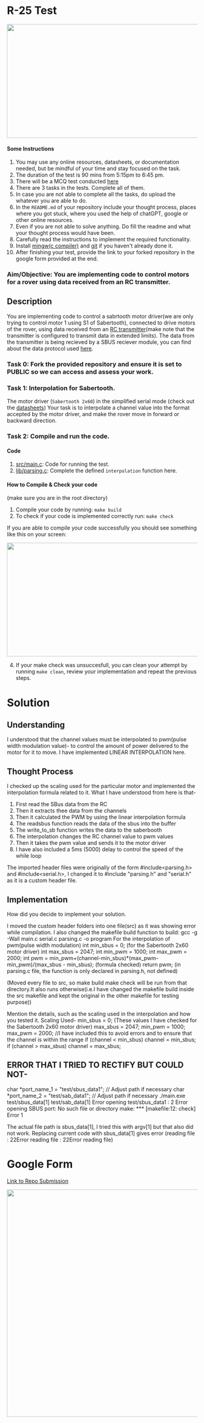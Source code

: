 # R-25 Test

<p align="center">
  <img src="https://github.com/teamrudra/r25-test/blob/main/datasheets/rover.jpeg" width="600" height="300"/>

#### Some Instructions
1. You may use any online resources, datasheets, or documentation needed, but be mindful of your time and stay focused on the task.
2. The duration of the test is 90 mins from 5:15pm to 6:45 pm.
3. There will be a MCQ test conducted [here](https://r25.munmap.net)
4. There are 3 tasks in the tests. Complete all of them.
5. In case you are not able to complete all the tasks, do upload the whatever you are able to do.
6. In the `README.md` of your repository include your thought process, places where you got stuck, where you used the help of chatGPT, google or other online resources.
7. Even if you are not able to solve anything. Do fill the readme and what your thought process would have been.
8. Carefully read the instructions to implement the required functionality.
9. Install [mingw(c compiler)](https://www.mingw-w64.org/downloads/#w64devkit) and [git](https://git-scm.com/downloads) if you haven't already done it.
10. After finishing your test, provide the link to your forked repository in the google form provided at the end.
     
### Aim/Objective: You are implementing code to control motors for a rover using data received from an RC transmitter.
## Description
You are implementing code to control a sabrtooth motor driver(we are only trying to control motor 1 using S1 of Sabertooth), connected to drive motors of the rover, using data received from an [RC transmitter](datasheets/transmitter-manual.pdf)(make note that the transmitter is configured to transmit data in extended limits). The data from the transmitter is being recieved by a SBUS reciever module, you can find about the data protocol used [here](https://github.com/bolderflight/sbus/blob/main/README.md). 

### Task 0: Fork the provided repository and ensure it is set to PUBLIC so we can access and assess your work.
### Task 1: Interpolation for Sabertooth.
The motor driver (`Sabertooth 2x60`) in the simplified serial mode (check out the [datasheets](datasheets/sabertooth(2x60).pdf))
Your task is to interpolate a channel value into the format accepted by the motor driver, and make the rover move in forward or backward direction.
### Task 2: Compile and run the code.

#### Code
1. [src/main.c](src/main.c): Code for running the test.
2. [lib/parsing.c](lib/parsing.c): Complete the defined `interpolation` function here.

#### How to Compile & Check your code
(make sure you are in the root directory)   
1. Compile your code by running: `make build`
2. To check if your code is implemented correctly run: `make check`
   
If you are able to compile your code successfully you should see something like this on your screen:

<p align="center">
  <img src="https://github.com/teamrudra/r25-test/blob/main/datasheets/make_check_succesfull.png" width="600" height="300"/>
</p>

4. If your make check was unsuccesfull, you can clean your attempt by running `make clean`, review your implementation and repeat the previous steps.

# Solution
## Understanding
I understood that the channel values must be interpolated to pwm(pulse width modulation value)- to control the amount of power delivered to the motor for it to move. I have implemented LINEAR INTERPOLATION here. 

## Thought Process
I checked up the scaling used for the particular motor and implemented the interpolation formula related to it.
What I have understood from here is that-
1. First read the SBus data from the RC
2. Then it extracts thee data from the channels
3. Then it calculated the PWM by using the linear interpolation formula
4. The readsbus function reads the data of the sbus into the buffer
5. The write_to_sb function writes the data to the saberbooth 
6. The interpolation changes the RC channel value to pwm values
7. Then it takes the pwm value and sends it to the motor driver
8. I have also included a 5ms (5000) delay to control the speed of the while loop

The imported header files were originally of the form #include<parsing.h> and #include<serial.h>, I changed it to #include "parsing.h" and "serial.h" as it is a custom header file.

## Implementation
How did you decide to implement your solution.

I moved the custom header folders into one file(src) as it was showing error while compilation. I also changed the makefile build function to
build:
	gcc -g -Wall main.c serial.c parsing.c -o program
For the interpolation of pwm(pulse width modulation)
	  int min_sbus = 0; (for the Sabertooth 2x60 motor driver)
    int max_sbus = 2047;
    int min_pwm = 1000;
    int max_pwm = 2000;
    int pwm = min_pwm+(channel-min_sbus)*(max_pwm-min_pwm)/(max_sbus - min_sbus); (formula checked)
    return pwm;
(in parsing.c file, the function is only declared in parsing.h, not defined)

(Moved every file to src, so make build make check will be run from that directory.It also runs otherwise(i.e.I have changed the makefile build inside the src makefile and kept the original in the other makefile for testing purpose))

Mention the details, such as the scaling used in the interpolation and how you tested it.
Scaling Used-
min_sbus = 0; (These values I have checked for the Sabertooth 2x60 motor driver)
max_sbus = 2047;
min_pwm = 1000;
max_pwm = 2000;
//I have included this to avoid errors and to ensure that the channel is within the range
    if (channel < min_sbus) channel = min_sbus;
    if (channel > max_sbus) channel = max_sbus;

## ERROR THAT I TRIED TO RECTIFY BUT COULD NOT-
char *port_name_1 = "test/sbus_data1"; // Adjust path if necessary
char *port_name_2 = "test/sab_data1";  // Adjust path if necessary
./main.exe test/sbus_data\[1\] test/sab_data[1]
Error opening test/sbus_data1 : 2
Error opening SBUS port: No such file or directory
make: *** [makefile:12: check] Error 1

The actual file path is sbus_data[1], I tried this with argv[1] but that also did not work. Replacing current code with sbus_data[1] gives error (reading file : 22Error reading file : 22Error reading file)
    
# Google Form
[Link to Repo Submission](https://docs.google.com/forms/d/e/1FAIpQLSeKVbm2dqWxwA5lbEkRfzY8KF619mI5ibGs0Cm2e5wrb0hoWQ/viewform)


<p align="center">
  <img src="https://github.com/teamrudra/r25-test/blob/main/datasheets/feynman-simple.jpg" width="600" height="600"/>
</p>
